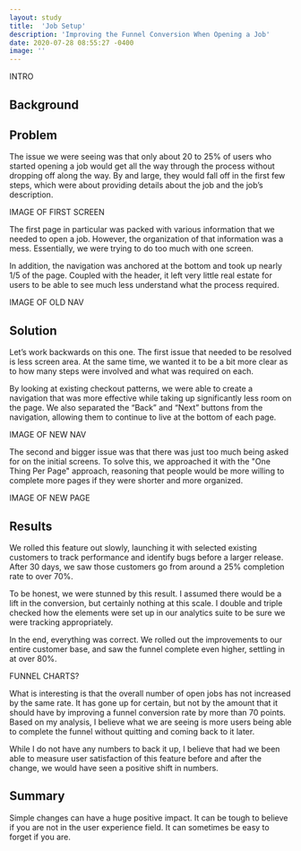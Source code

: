 ```yaml
---
layout: study
title:  'Job Setup'
description: 'Improving the Funnel Conversion When Opening a Job'
date: 2020-07-28 08:55:27 -0400
image: ''
---
```

INTRO

## Background



## Problem

The issue we were seeing was that only about 20 to 25% of users who started opening a job would get all the way through the process without dropping off along the way. By and large, they would fall off in the first few steps, which were about providing details about the job and the job&rsquo;s description.

IMAGE OF FIRST SCREEN

The first page in particular was packed with various information that we needed to open a job. However, the organization of that information was a mess. Essentially, we were trying to do too much with one screen.

In addition, the navigation was anchored at the bottom and took up nearly 1/5 of the page. Coupled with the header, it left very little real estate for users to be able to see much less understand what the process required.

IMAGE OF OLD NAV

## Solution

Let&rsquo;s work backwards on this one. The first issue that needed to be resolved is less screen area. At the same time, we wanted it to be a bit more clear as to how many steps were involved and what was required on each.

By looking at existing checkout patterns, we were able to create a navigation that was more effective while taking up significantly less room on the page. We also separated the &ldquo;Back&rdquo; and &ldquo;Next&rdquo; buttons from the navigation, allowing them to continue to live at the bottom of each page.

IMAGE OF NEW NAV

The second and bigger issue was that there was just too much being asked for on the initial screens. To solve this, we approached it with the "One Thing Per Page" approach, reasoning that people would be more willing to complete more pages if they were shorter and more organized.

IMAGE OF NEW PAGE

## Results

We rolled this feature out slowly, launching it with selected existing customers to track performance and identify bugs before a larger release. After 30 days, we saw those customers go from around a 25% completion rate to over 70%.

To be honest, we were stunned by this result. I assumed there would be a lift in the conversion, but certainly nothing at this scale. I double and triple checked how the elements were set up in our analytics suite to be sure we were tracking appropriately.

In the end, everything was correct. We rolled out the improvements to our entire customer base, and saw the funnel complete even higher, settling in at over 80%.

FUNNEL CHARTS?

What is interesting is that the overall number of open jobs has not increased by the same rate. It has gone up for certain, but not by the amount that it should have by improving a funnel conversion rate by more than 70 points. Based on my analysis, I believe what we are seeing is more users being able to complete the funnel without quitting and coming back to it later.

While I do not have any numbers to back it up, I believe that had we been able to measure user satisfaction of this feature before and after the change, we would have seen a positive shift in numbers.

## Summary

Simple changes can have a huge positive impact. It can be tough to believe if you are not in the user experience field. It can sometimes be easy to forget if you are. 